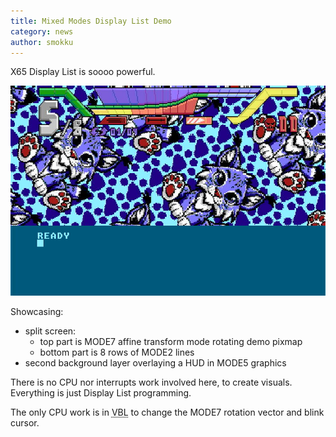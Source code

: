 ```yaml
---
title: Mixed Modes Display List Demo
category: news
author: smokku
---
```


X65 Display List is soooo powerful.

[![Mixed Modes DL demo](/media/2024-12-05_mixed-mode-demo.jpg)](https://youtu.be/fsTFN2UXo_c)

Showcasing:

- split screen:
  - top part is MODE7 affine transform mode rotating demo pixmap
  - bottom part is 8 rows of MODE2 lines
- second background layer overlaying a HUD in MODE5 graphics

There is no CPU nor interrupts work involved here, to create visuals.
Everything is just Display List programming.

The only CPU work is in <acronym title="Vertical BLank interrupt">VBL</acronym> to change the MODE7 rotation vector and blink cursor.
